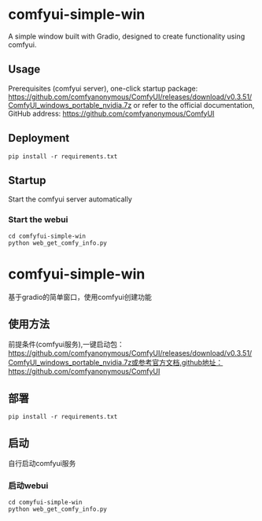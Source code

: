 # comfyui-simple-win
A simple window built with Gradio, designed to create functionality using comfyui.

## Usage
Prerequisites (comfyui server), one-click startup package: https://github.com/comfyanonymous/ComfyUI/releases/download/v0.3.51/ComfyUI_windows_portable_nvidia.7z or refer to the official documentation, GitHub address: https://github.com/comfyanonymous/ComfyUI

## Deployment
````
pip install -r requirements.txt
````

## Startup
Start the comfyui server automatically

### Start the webui
````
cd comfyfui-simple-win
python web_get_comfy_info.py
````
# comfyui-simple-win
基于gradio的简单窗口，使用comfyui创建功能

## 使用方法
前提条件(comfyui服务),一键启动包：https://github.com/comfyanonymous/ComfyUI/releases/download/v0.3.51/ComfyUI_windows_portable_nvidia.7z或参考官方文档,github地址：https://github.com/comfyanonymous/ComfyUI

## 部署
```
pip install -r requirements.txt
```

## 启动
自行启动comfyui服务

### 启动webui
```
cd comyfui-simple-win
python web_get_comfy_info.py
```